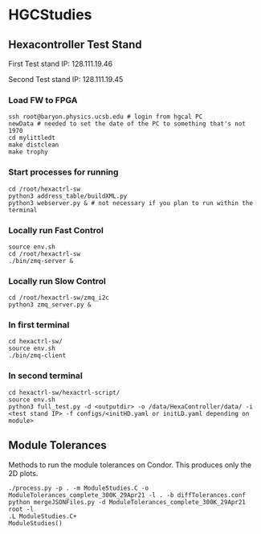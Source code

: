 # HGCStudies #

## Hexacontroller Test Stand ##

First Test stand IP: 128.111.19.46

Second Test stand IP: 128.111.19.45

### Load FW to FPGA ###
```
ssh root@baryon.physics.ucsb.edu # login from hgcal PC
newData # needed to set the date of the PC to something that's not 1970
cd mylittledt
make distclean
make trophy
```
### Start processes for running ###
```
cd /root/hexactrl-sw
python3 address_table/buildXML.py
python3 webserver.py & # not necessary if you plan to run within the terminal
```

### Locally run Fast Control ###
```
source env.sh
cd /root/hexactrl-sw
./bin/zmq-server &
```

### Locally run Slow Control ###
```
cd /root/hexactrl-sw/zmq_i2c
python3 zmq_server.py &
```

### In first terminal ###
```
cd hexactrl-sw/
source env.sh
./bin/zmq-client
```

### In second terminal ###
```
cd hexactrl-sw/hexactrl-script/
source env.sh
python3 full_test.py -d <outputdir> -o /data/HexaController/data/ -i <test stand IP> -f configs/<initHD.yaml or initLD.yaml depending on module>
```

## Module Tolerances ##

Methods to run the module tolerances on Condor. This produces only the 2D plots.

```
./process.py -p . -m ModuleStudies.C -o ModuleTolerances_complete_300K_29Apr21 -l . -b diffTolerances.conf
python mergeJSONFiles.py -d ModuleTolerances_complete_300K_29Apr21
root -l
.L ModuleStudies.C+
ModuleStudies()
```

